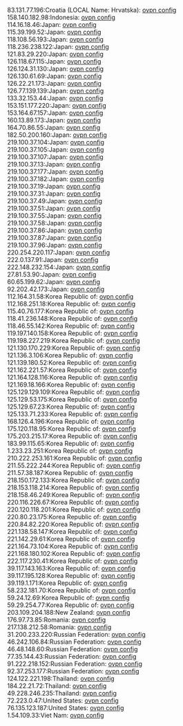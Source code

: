 83.131.77.196:Croatia (LOCAL Name: Hrvatska): [ovpn config](vpn/83_131_77_196.ovpn)  
158.140.182.98:Indonesia: [ovpn config](vpn/158_140_182_98.ovpn)  
114.16.18.46:Japan: [ovpn config](vpn/114_16_18_46.ovpn)  
115.39.199.52:Japan: [ovpn config](vpn/115_39_199_52.ovpn)  
118.108.56.193:Japan: [ovpn config](vpn/118_108_56_193.ovpn)  
118.236.238.122:Japan: [ovpn config](vpn/118_236_238_122.ovpn)  
121.83.29.220:Japan: [ovpn config](vpn/121_83_29_220.ovpn)  
126.118.67.115:Japan: [ovpn config](vpn/126_118_67_115.ovpn)  
126.124.31.130:Japan: [ovpn config](vpn/126_124_31_130.ovpn)  
126.130.61.69:Japan: [ovpn config](vpn/126_130_61_69.ovpn)  
126.22.21.173:Japan: [ovpn config](vpn/126_22_21_173.ovpn)  
126.77.139.139:Japan: [ovpn config](vpn/126_77_139_139.ovpn)  
133.32.153.44:Japan: [ovpn config](vpn/133_32_153_44.ovpn)  
153.151.177.220:Japan: [ovpn config](vpn/153_151_177_220.ovpn)  
153.164.67.157:Japan: [ovpn config](vpn/153_164_67_157.ovpn)  
160.13.89.173:Japan: [ovpn config](vpn/160_13_89_173.ovpn)  
164.70.86.55:Japan: [ovpn config](vpn/164_70_86_55.ovpn)  
182.50.200.160:Japan: [ovpn config](vpn/182_50_200_160.ovpn)  
219.100.37.104:Japan: [ovpn config](vpn/219_100_37_104.ovpn)  
219.100.37.105:Japan: [ovpn config](vpn/219_100_37_105.ovpn)  
219.100.37.107:Japan: [ovpn config](vpn/219_100_37_107.ovpn)  
219.100.37.13:Japan: [ovpn config](vpn/219_100_37_13.ovpn)  
219.100.37.177:Japan: [ovpn config](vpn/219_100_37_177.ovpn)  
219.100.37.182:Japan: [ovpn config](vpn/219_100_37_182.ovpn)  
219.100.37.19:Japan: [ovpn config](vpn/219_100_37_19.ovpn)  
219.100.37.31:Japan: [ovpn config](vpn/219_100_37_31.ovpn)  
219.100.37.49:Japan: [ovpn config](vpn/219_100_37_49.ovpn)  
219.100.37.51:Japan: [ovpn config](vpn/219_100_37_51.ovpn)  
219.100.37.55:Japan: [ovpn config](vpn/219_100_37_55.ovpn)  
219.100.37.58:Japan: [ovpn config](vpn/219_100_37_58.ovpn)  
219.100.37.86:Japan: [ovpn config](vpn/219_100_37_86.ovpn)  
219.100.37.87:Japan: [ovpn config](vpn/219_100_37_87.ovpn)  
219.100.37.96:Japan: [ovpn config](vpn/219_100_37_96.ovpn)  
220.254.220.117:Japan: [ovpn config](vpn/220_254_220_117.ovpn)  
222.0.137.91:Japan: [ovpn config](vpn/222_0_137_91.ovpn)  
222.148.232.154:Japan: [ovpn config](vpn/222_148_232_154.ovpn)  
27.81.53.90:Japan: [ovpn config](vpn/27_81_53_90.ovpn)  
60.65.199.62:Japan: [ovpn config](vpn/60_65_199_62.ovpn)  
92.202.42.173:Japan: [ovpn config](vpn/92_202_42_173.ovpn)  
112.164.31.58:Korea Republic of: [ovpn config](vpn/112_164_31_58.ovpn)  
112.168.251.18:Korea Republic of: [ovpn config](vpn/112_168_251_18.ovpn)  
115.40.76.177:Korea Republic of: [ovpn config](vpn/115_40_76_177.ovpn)  
118.41.236.148:Korea Republic of: [ovpn config](vpn/118_41_236_148.ovpn)  
118.46.55.142:Korea Republic of: [ovpn config](vpn/118_46_55_142.ovpn)  
119.197.140.158:Korea Republic of: [ovpn config](vpn/119_197_140_158.ovpn)  
119.198.227.219:Korea Republic of: [ovpn config](vpn/119_198_227_219.ovpn)  
121.130.170.229:Korea Republic of: [ovpn config](vpn/121_130_170_229.ovpn)  
121.136.3.106:Korea Republic of: [ovpn config](vpn/121_136_3_106.ovpn)  
121.139.180.52:Korea Republic of: [ovpn config](vpn/121_139_180_52.ovpn)  
121.162.221.57:Korea Republic of: [ovpn config](vpn/121_162_221_57.ovpn)  
121.164.128.116:Korea Republic of: [ovpn config](vpn/121_164_128_116.ovpn)  
121.169.18.166:Korea Republic of: [ovpn config](vpn/121_169_18_166.ovpn)  
125.129.129.109:Korea Republic of: [ovpn config](vpn/125_129_129_109.ovpn)  
125.129.53.175:Korea Republic of: [ovpn config](vpn/125_129_53_175.ovpn)  
125.129.67.23:Korea Republic of: [ovpn config](vpn/125_129_67_23.ovpn)  
125.133.71.233:Korea Republic of: [ovpn config](vpn/125_133_71_233.ovpn)  
168.126.4.196:Korea Republic of: [ovpn config](vpn/168_126_4_196.ovpn)  
175.120.118.95:Korea Republic of: [ovpn config](vpn/175_120_118_95.ovpn)  
175.203.215.17:Korea Republic of: [ovpn config](vpn/175_203_215_17.ovpn)  
183.99.115.65:Korea Republic of: [ovpn config](vpn/183_99_115_65.ovpn)  
1.233.23.251:Korea Republic of: [ovpn config](vpn/1_233_23_251.ovpn)  
210.222.253.161:Korea Republic of: [ovpn config](vpn/210_222_253_161.ovpn)  
211.55.222.244:Korea Republic of: [ovpn config](vpn/211_55_222_244.ovpn)  
211.57.38.187:Korea Republic of: [ovpn config](vpn/211_57_38_187.ovpn)  
218.150.172.133:Korea Republic of: [ovpn config](vpn/218_150_172_133.ovpn)  
218.153.118.214:Korea Republic of: [ovpn config](vpn/218_153_118_214.ovpn)  
218.158.46.249:Korea Republic of: [ovpn config](vpn/218_158_46_249.ovpn)  
220.116.226.67:Korea Republic of: [ovpn config](vpn/220_116_226_67.ovpn)  
220.120.118.201:Korea Republic of: [ovpn config](vpn/220_120_118_201.ovpn)  
220.80.23.175:Korea Republic of: [ovpn config](vpn/220_80_23_175.ovpn)  
220.84.82.220:Korea Republic of: [ovpn config](vpn/220_84_82_220.ovpn)  
221.138.58.147:Korea Republic of: [ovpn config](vpn/221_138_58_147.ovpn)  
221.142.29.61:Korea Republic of: [ovpn config](vpn/221_142_29_61.ovpn)  
221.164.73.104:Korea Republic of: [ovpn config](vpn/221_164_73_104.ovpn)  
221.168.180.102:Korea Republic of: [ovpn config](vpn/221_168_180_102.ovpn)  
222.117.230.41:Korea Republic of: [ovpn config](vpn/222_117_230_41.ovpn)  
39.117.143.163:Korea Republic of: [ovpn config](vpn/39_117_143_163.ovpn)  
39.117.195.128:Korea Republic of: [ovpn config](vpn/39_117_195_128.ovpn)  
39.119.1.171:Korea Republic of: [ovpn config](vpn/39_119_1_171.ovpn)  
58.232.181.70:Korea Republic of: [ovpn config](vpn/58_232_181_70.ovpn)  
59.24.12.69:Korea Republic of: [ovpn config](vpn/59_24_12_69.ovpn)  
59.29.254.77:Korea Republic of: [ovpn config](vpn/59_29_254_77.ovpn)  
203.109.204.188:New Zealand: [ovpn config](vpn/203_109_204_188.ovpn)  
176.97.73.85:Romania: [ovpn config](vpn/176_97_73_85.ovpn)  
217.138.212.58:Romania: [ovpn config](vpn/217_138_212_58.ovpn)  
31.200.233.220:Russian Federation: [ovpn config](vpn/31_200_233_220.ovpn)  
46.242.106.84:Russian Federation: [ovpn config](vpn/46_242_106_84.ovpn)  
46.48.148.60:Russian Federation: [ovpn config](vpn/46_48_148_60.ovpn)  
77.35.144.43:Russian Federation: [ovpn config](vpn/77_35_144_43.ovpn)  
91.222.218.152:Russian Federation: [ovpn config](vpn/91_222_218_152.ovpn)  
92.37.253.177:Russian Federation: [ovpn config](vpn/92_37_253_177.ovpn)  
124.122.221.198:Thailand: [ovpn config](vpn/124_122_221_198.ovpn)  
184.22.21.72:Thailand: [ovpn config](vpn/184_22_21_72.ovpn)  
49.228.246.235:Thailand: [ovpn config](vpn/49_228_246_235.ovpn)  
72.223.0.47:United States: [ovpn config](vpn/72_223_0_47.ovpn)  
76.135.123.187:United States: [ovpn config](vpn/76_135_123_187.ovpn)  
1.54.109.33:Viet Nam: [ovpn config](vpn/1_54_109_33.ovpn)  
